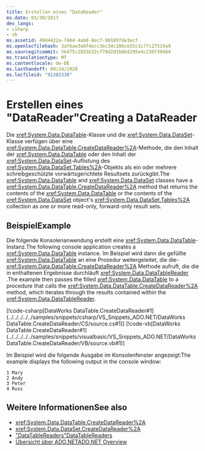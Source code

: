 ```yaml
---
title: Erstellen eines "DataReader"
ms.date: 03/30/2017
dev_langs:
- csharp
- vb
ms.assetid: 49d4422a-7464-4ab8-8ec7-90185fde3ecf
ms.openlocfilehash: 3af6ae3a8f4ecc3ec34c186ce55c1c77c27514a9
ms.sourcegitcommit: 5b475c1855b32cf78d2d1bbb4295e4c236f39464
ms.translationtype: MT
ms.contentlocale: de-DE
ms.lasthandoff: 09/24/2020
ms.locfileid: "91202330"
---
```

# <a name="creating-a-datareader"></a><span data-ttu-id="ab2f8-102">Erstellen eines "DataReader"</span><span class="sxs-lookup"><span data-stu-id="ab2f8-102">Creating a DataReader</span></span>

<span data-ttu-id="ab2f8-103">Die <xref:System.Data.DataTable>-Klasse und die <xref:System.Data.DataSet>-Klasse verfügen über eine <xref:System.Data.DataTable.CreateDataReader%2A>-Methode, die den Inhalt der <xref:System.Data.DataTable> oder den Inhalt der <xref:System.Data.DataSet>-Auflistung des <xref:System.Data.DataSet.Tables%2A>-Objekts als ein oder mehrere schreibgeschützte vorwärtsgerichtete Resultsets zurückgibt.</span><span class="sxs-lookup"><span data-stu-id="ab2f8-103">The <xref:System.Data.DataTable> and <xref:System.Data.DataSet> classes have a <xref:System.Data.DataTable.CreateDataReader%2A> method that returns the contents of the <xref:System.Data.DataTable> or the contents of the <xref:System.Data.DataSet> object's <xref:System.Data.DataSet.Tables%2A> collection as one or more read-only, forward-only result sets.</span></span>  
  
## <a name="example"></a><span data-ttu-id="ab2f8-104">Beispiel</span><span class="sxs-lookup"><span data-stu-id="ab2f8-104">Example</span></span>  

 <span data-ttu-id="ab2f8-105">Die folgende Konsolenanwendung erstellt eine <xref:System.Data.DataTable>-Instanz.</span><span class="sxs-lookup"><span data-stu-id="ab2f8-105">The following console application creates a <xref:System.Data.DataTable> instance.</span></span> <span data-ttu-id="ab2f8-106">Im Beispiel wird dann die gefüllte <xref:System.Data.DataTable> an eine Prozedur weitergeleitet, die die- <xref:System.Data.DataTable.CreateDataReader%2A> Methode aufruft, die die in enthaltenen Ergebnisse durchläuft <xref:System.Data.DataTableReader> .</span><span class="sxs-lookup"><span data-stu-id="ab2f8-106">The example then passes the filled <xref:System.Data.DataTable> to a procedure that calls the <xref:System.Data.DataTable.CreateDataReader%2A> method, which iterates through the results contained within the <xref:System.Data.DataTableReader>.</span></span>  
  
 [!code-csharp[DataWorks DataTable.CreateDataReader#1](../../../../../samples/snippets/csharp/VS_Snippets_ADO.NET/DataWorks DataTable.CreateDataReader/CS/source.cs#1)]
 [!code-vb[DataWorks DataTable.CreateDataReader#1](../../../../../samples/snippets/visualbasic/VS_Snippets_ADO.NET/DataWorks DataTable.CreateDataReader/VB/source.vb#1)]  
  
 <span data-ttu-id="ab2f8-107">Im Beispiel wird die folgende Ausgabe im Konsolenfenster angezeigt:</span><span class="sxs-lookup"><span data-stu-id="ab2f8-107">The example displays the following output in the console window:</span></span>  
  
```output  
1 Mary  
2 Andy  
3 Peter  
4 Russ  
```  
  
## <a name="see-also"></a><span data-ttu-id="ab2f8-108">Weitere Informationen</span><span class="sxs-lookup"><span data-stu-id="ab2f8-108">See also</span></span>

- <xref:System.Data.DataTable.CreateDataReader%2A>
- <xref:System.Data.DataSet.CreateDataReader%2A>
- [<span data-ttu-id="ab2f8-109">"DataTableReaders"</span><span class="sxs-lookup"><span data-stu-id="ab2f8-109">DataTableReaders</span></span>](datatablereaders.md)
- [<span data-ttu-id="ab2f8-110">Übersicht über ADO.NET</span><span class="sxs-lookup"><span data-stu-id="ab2f8-110">ADO.NET Overview</span></span>](../ado-net-overview.md)
